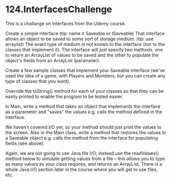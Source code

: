 # 124.InterfacesChallenge
This is a challange on Interfaces from the Udemy course.


 Create a simple interface (tip: name it Saveable or ISaveable)
 That interface allows an object to be saved to some sort of storage medium. (tip: use arraylist)
 The exact type of medium is not known to the interface (nor to the classes that implement it).
 The interface will just specify two methods, one to return an ArrayList of values to be saved
 and the other to populate the object's fields from an ArrayList (parameter).

 Create a few sample classes that implement your Saveable interface (we've used the idea of a game,
 with Players and Monsters, but you can create any type of classes that you want).

 Override the toString() method for each of your classes so that they can be easily printed to enable
 the program to be tested easier.

 In Main, write a method that takes an object that implements the interface as a parameter and
 "saves" the values e.g. calls the method defined in the interface.

 We haven't covered I/O yet, so your method should just print the values to the screen.
 Also in the Main class, write a method that restores the values to a Saveable object
 e.g. calls the method from the interface for populating fields (see above).

 Again, we are not going to use Java file I/O; instead use the readValues() method below to
 simulate getting values from a file – this allows you to type as many values as your class
 requires, and returns an ArrayList.
 There is a whole Java I/O section later in the course where you will get to use files, etc.
